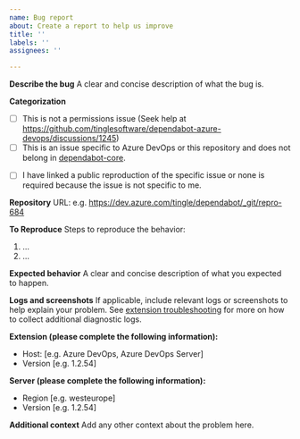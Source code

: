 ```yaml
---
name: Bug report
about: Create a report to help us improve
title: ''
labels: ''
assignees: ''

---
```


**Describe the bug**
A clear and concise description of what the bug is.

**Categorization**
- [ ] This is not a permissions issue (Seek help at https://github.com/tinglesoftware/dependabot-azure-devops/discussions/1245)
- [ ] This is an issue specific to Azure DevOps or this repository and does not belong in [dependabot-core](https://github.com/dependabot/dependabot-core).
<!-- Specific issues for dependabot are solved faster in the core repository. For example, why a package version is skipped. Trying out this behaviour in the GitHub Hosted version can help you pinpoint where it lies. -->
- [ ] I have linked a public reproduction of the specific issue or none is required because the issue is not specific to me.
<!-- Please note that you can create a public organization/project and repository to show the issue. This tends to accelerate resolution. -->

**Repository**
URL: e.g. https://dev.azure.com/tingle/dependabot/_git/repro-684
<!-- If credentials are required, send them to support@tingle.software -->

**To Reproduce**
Steps to reproduce the behavior:
1. ...
2. ...

**Expected behavior**
A clear and concise description of what you expected to happen.

**Logs and screenshots**
If applicable, include relevant logs or screenshots to help explain your problem.
See [extension troubleshooting](https://github.com/tinglesoftware/dependabot-azure-devops/blob/main/docs/extensions/azure.md#troubleshooting-issues) for more on how to collect additional diagnostic logs.

**Extension (please complete the following information):**
 - Host: [e.g. Azure DevOps, Azure DevOps Server]
 - Version [e.g. 1.2.54]

**Server (please complete the following information):**
 - Region [e.g. westeurope]
 - Version [e.g. 1.2.54]

**Additional context**
Add any other context about the problem here.
